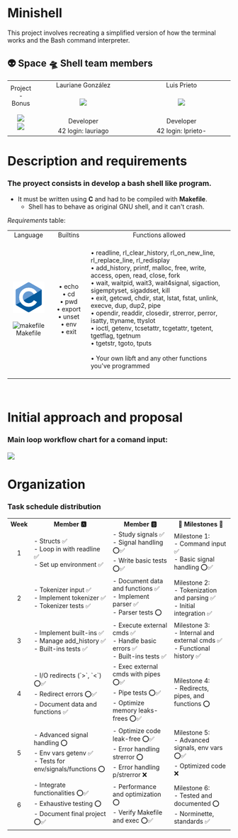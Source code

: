 # Minishell

This project involves recreating a simplified version of how the terminal works and the Bash command interpreter.<br>
<h2>👽 Space 🛸 Shell team members</h2>

<div align="center">
  
<table>
  <td rowspan="5">
    <div align="center">
       Project  -  Bonus <br><br>
      <a href="#"><img width="100" src="https://github.com/user-attachments/assets/862ed238-2624-453a-a5cd-c3a8ce3617d3"></a><br>
      <a href="#"><img width="100" src="https://github.com/LLuisPP/42Cursus/assets/116104082/0df7dd81-56fb-4929-a023-67c7386906dc"></a>
    </div>
  </td>
  <tr>
    <td align="center" width="260">Lauriane González</td>
    <td align="center" width="260">Luis Prieto</td>
  </tr>
  <tr>
    <td align="center"><br> <a href="https://github.com/Leegon8/minishell"><img width="150" src="https://github.com/user-attachments/assets/2e57f619-5dd7-4a7c-8f43-2a05d8d82722" /></a><br><br></td>
    <td align="center"><br> <a href="https://github.com/LLuisPP/42Cursus/tree/main/minishell"><img width="150" src="https://github.com/user-attachments/assets/e9a907a4-e31e-458f-a8c5-823420e87756" /></a><br><br></td>
  </tr>
    <td align="center">Developer</td>
    <td align="center">Developer</td>
  </tr>
  <tr>
    <td align="center">42 login: lauriago</td>
    <td align="center">42 login: lprieto-</td>
  </tr>
</table>

</div>

# Description and requirements

<h3 weight="bold">The proyect consists in develop a bash shell like program.</h3>

- It must be written using <b>C</b> and had to be compiled with <b>Makefile</b>.
  - Shell has to behave as original GNU shell, and it can't crash.

<em>Requirements</em> table:

<div align="center">
<table>
  <tr>
    <td align="center" width="100">Language</td>
    <td align="center">Builtins</td>
    <td align="center" width="550">Functions allowed</td>
  </tr>
  <tr>
    <td align="center"><img src="https://raw.githubusercontent.com/devicons/devicon/master/icons/c/c-original.svg" alt="c" width="70" height="70"/><br><br><img src="https://github.com/user-attachments/assets/bd668d04-50d1-496a-beb6-2190b1fe9241" alt="makefile" width="50" height="60"/><br>Makefile<br>
    </td>
    <td align="center" width="100">• echo <br> • cd <br> • pwd <br> • export <br> • unset <br> • env <br> • exit <br> </td>
    <td align="left" width="330"><br>
      • readline, rl_clear_history, rl_on_new_line, rl_replace_line, rl_redisplay <br>
      • add_history, printf, malloc, free, write, access, open, read, close, fork<br>
      • wait, waitpid, wait3, wait4signal, sigaction, sigemptyset, sigaddset, kill<br>
      • exit, getcwd, chdir, stat, lstat, fstat, unlink, execve, dup, dup2, pipe<br>
      • opendir, readdir, closedir, strerror, perror, isatty, ttyname, ttyslot<br>
      • ioctl, getenv, tcsetattr, tcgetattr, tgetent, tgetflag, tgetnum<br>
      • tgetstr, tgoto, tputs<br><br>
      • Your own libft and any other functions you've programmed<br>
      <br>
      </td>
  </tr>
</table>
</div>
<br>

# Initial approach and proposal

<h3 weight="bold">Main loop workflow chart for a comand input:</h3>

<img align="center" src="https://github.com/user-attachments/assets/a9ac53f9-7504-4321-a2e1-415df6b5c343"></img>

# Organization

<h3 weight="bold">Task schedule distribution</h3>

<div align="center">

<table>
  <tr>
    <th>Week</th>
    <th>Member 🅰️</th>
    <th>Member 🅱️</th>
    <th>📍 Milestones 📅</th>
  </tr>
  <tr>
    <td align="center">1</td>
    <td>- Structs ✅<br>- Loop in with readline ✅<br>- Set up environment ✅</td>
    <td>- Study signals ✅<br>- Signal handling ⭕✅<br>- Write basic tests ⭕✅</td>
    <td>Milestone 1:<br>- Command input ✅<br>- Basic signal handling ⭕✅</td>
  </tr>
  <tr>
    <td align="center">2</td>
    <td>- Tokenizer input ✅<br>- Implement tokenizer ✅<br>- Tokenizer tests ✅</td>
    <td>- Document data and functions ✅<br>- Implement parser ✅<br>- Parser tests ⭕</td>
    <td>Milestone 2:<br>- Tokenization and parsing ✅<br>- Initial integration ✅</td>
  </tr>
  <tr>
    <td align="center">3</td>
    <td>- Implement built-ins ✅<br>- Manage add_history ✅<br>- Built-ins tests ✅</td>
    <td>- Execute external cmds ✅<br>- Handle basic errors ✅<br>- Built-ins tests ✅</td>
    <td>Milestone 3:<br>- Internal and external cmds ✅<br>- Functional history ✅</td>
  </tr>
  <tr>
    <td align="center">4</td> <td>- I/O redirects (`>`, `<`) ⭕✅<br>- Redirect errors ⭕✅<br>- Document data and functions ✅</td>
    <td>- Exec external cmds with pipes ⭕✅<br>- Pipe tests ⭕✅<br>- Optimize memory leaks-frees ⭕✅</td>
    <td>Milestone 4:<br>- Redirects, pipes, and functions ⭕</td>
  </tr>
    <tr> <td align="center">5</td>
      <td>- Advanced signal handling ⭕<br>- Env vars getenv ✅<br>- Tests for env/signals/functions ⭕</td>
      <td>- Optimize code leak-free ⭕✅<br>- Error handling strerror ⭕<br>- Error handling p/strerror ❌</td>
      <td>Milestone 5:<br>- Advanced signals, env vars ⭕✅<br>- Optimized code ❌</td>
    </tr>
    <tr>
      <td align="center">6</td>
      <td>- Integrate functionalities ⭕✅<br>- Exhaustive testing ⭕<br>- Document final project ⭕✅</td>
      <td>- Performance and optimization ⭕<br>- Verify Makefile and exec ⭕✅</td>
      <td>Milestone 6:<br>- Tested and documented ⭕<br>- Norminette, standards ✅</td>
    </tr>
  </table>

</div>
